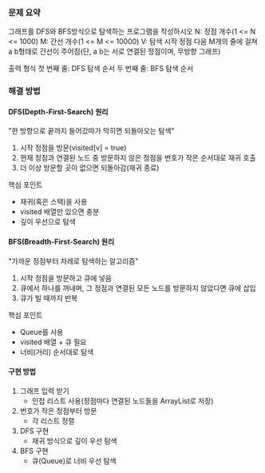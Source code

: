 ### 문제 요약
그래프를 DFS와 BFS방식으로 탐색하는 프로그램을 작성하시오
N: 정점 개수(1 <= N <= 1000)
M: 간선 개수(1 <= M <= 10000)
V: 탐색 시작 정점
다음 M개의 줄에 걸쳐 a b형태로 간선이 주어짐(단, a b는 서로 연결된 정점이며, 무방향 그래프)

출력 형식
첫 번째 줄: DFS 탐색 순서
두 번째 줄: BFS 탐색 순서

### 해결 방법
#### DFS(Depth-First-Search) 원리
"한 방향으로 끝까지 들어갔따가 막히면 되돌아오는 탐색"
1. 시작 정점을 방문(visited[v] = true)
2. 현재 정점과 연결된 노드 중 방문하지 않은 정점을 번호가 작은 순서대로 재귀 호출
3. 더 이상 방문할 곳이 없으면 되돌아감(재귀 종료)

핵심 포인트
- 재귀(혹은 스택)을 사용
- visited 배열만 있으면 충분
- 깊이 우선으로 탐색

#### BFS(Breadth-First-Search) 원리
"가까운 정점부터 차례로 탐색하는 알고리즘"
1. 시작 정점을 방문하고 큐에 넣음
2. 큐에서 하나를 꺼내며, 그 정점과 연결된 모든 노드를 방문하지 않았다면 큐에 삽입
3. 큐가 빌 때까지 반복

핵심 포인트
- Queue를 사용
- visited 배열 + 큐 필요
- 너비(거리) 순서대로 탐색

#### 구현 방법
1. 그래프 입력 받기
    - 인접 리스트 사용(정점마다 연결된 노드들을 ArrayList로 저장)
2. 번호가 작은 정점부터 방문
    - 각 리스트 정렬
3. DFS 구현
    - 재귀 방식으로 깊이 우선 탐색
4. BFS 구현
    - 큐(Queue)로 너비 우선 탐색
